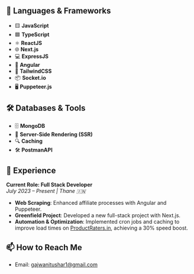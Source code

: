 ## 🌟 Languages & Frameworks

- 🟨 **JavaScript**
- 🟦 **TypeScript**
- ⚛️ **ReactJS**
- 🌐 **Next.js**
- 💻 **ExpressJS**
- 🔧 **Angular**
- 🎨 **TailwindCSS**
- 📦 **Socket.io**
- 🖥️ **Puppeteer.js**

## 🛠️ Databases & Tools

- 🗄️ **MongoDB**
- 🔄 **Server-Side Rendering (SSR)**
- 🔍 **Caching**
- 🛠️ **PostmanAPI**

## 🚀 Experience

**Current Role: Full Stack Developer**  
*July 2023 – Present | Thane 🇮🇳*

- **Web Scraping**: Enhanced affiliate processes with Angular and Puppeteer.
- **Greenfield Project**: Developed a new full-stack project with Next.js.
- **Automation & Optimization**: Implemented cron jobs and caching to improve load times on [ProductRaters.in](https://productraters.in), achieving a 30% speed boost.

## 📫 How to Reach Me

- Email: [gajwanitushar1@gmail.com](mailto:gajwanitushar1@gmail.com)
